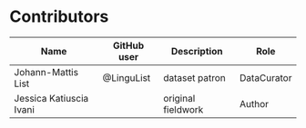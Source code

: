 # Contributors

Name | GitHub user | Description | Role
--- | --- | --- | ---
Johann-Mattis List | @LinguList | dataset patron | DataCurator
Jessica Katiuscia Ivani | | original fieldwork| Author
